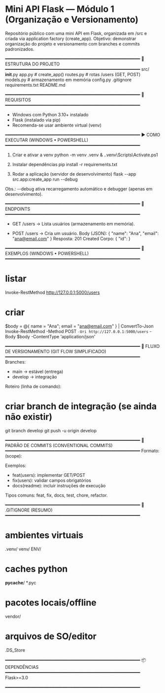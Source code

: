 # Mini API Flask — Módulo 1 (Organização e Versionamento)

Repositório público com uma mini API em Flask, organizada em /src e criada via application factory (create_app). Objetivo: demonstrar organização do projeto e versionamento com branches e commits padronizados.

━━━━━━━━━━━━━━━━━━━━━━━━━━━━━━━━━━━━━━━━━━━━━━━━━━━━
📁 ESTRUTURA DO PROJETO
━━━━━━━━━━━━━━━━━━━━━━━━━━━━━━━━━━━━━━━━━━━━━━━━━━━━
src/
  __init__.py
  app.py        # create_app()
  routes.py     # rotas /users (GET, POST)
  models.py     # armazenamento em memória
  config.py
.gitignore
requirements.txt
README.md

━━━━━━━━━━━━━━━━━━━━━━━━━━━━━━━━━━━━━━━━━━━━━━━━━━━━
🧰 REQUISITOS
━━━━━━━━━━━━━━━━━━━━━━━━━━━━━━━━━━━━━━━━━━━━━━━━━━━━
- Windows com Python 3.10+ instalado
- Flask (instalado via pip)
- Recomenda-se usar ambiente virtual (venv)

━━━━━━━━━━━━━━━━━━━━━━━━━━━━━━━━━━━━━━━━━━━━━━━━━━━━
▶️ COMO EXECUTAR (WINDOWS • POWERSHELL)
━━━━━━━━━━━━━━━━━━━━━━━━━━━━━━━━━━━━━━━━━━━━━━━━━━━━
1) Criar e ativar a venv
   python -m venv .venv
   & .\.venv\Scripts\Activate.ps1

2) Instalar dependências
   pip install -r requirements.txt

3) Rodar a aplicação (servidor de desenvolvimento)
   flask --app src.app:create_app run --debug

Obs.: --debug ativa recarregamento automático e debugger (apenas em desenvolvimento).

━━━━━━━━━━━━━━━━━━━━━━━━━━━━━━━━━━━━━━━━━━━━━━━━━━━━
🔗 ENDPOINTS
━━━━━━━━━━━━━━━━━━━━━━━━━━━━━━━━━━━━━━━━━━━━━━━━━━━━
- GET /users
  → Lista usuários (armazenamento em memória).

- POST /users
  → Cria um usuário.
  Body (JSON):
    { "name": "Ana", "email": "ana@email.com" }
  Resposta:
    201 Created
    Corpo: { "id": <int> }

━━━━━━━━━━━━━━━━━━━━━━━━━━━━━━━━━━━━━━━━━━━━━━━━━━━━
🧪 EXEMPLOS (WINDOWS • POWERSHELL)
━━━━━━━━━━━━━━━━━━━━━━━━━━━━━━━━━━━━━━━━━━━━━━━━━━━━
# listar
Invoke-RestMethod http://127.0.0.1:5000/users

# criar
$body = @{ name = "Ana"; email = "ana@email.com" } | ConvertTo-Json
Invoke-RestMethod -Method POST `
  -Uri http://127.0.0.1:5000/users `
  -Body $body -ContentType 'application/json'

━━━━━━━━━━━━━━━━━━━━━━━━━━━━━━━━━━━━━━━━━━━━━━━━━━━━
🧭 FLUXO DE VERSIONAMENTO (GIT FLOW SIMPLIFICADO)
━━━━━━━━━━━━━━━━━━━━━━━━━━━━━━━━━━━━━━━━━━━━━━━━━━━━
Branches:
- main      → estável (entrega)
- develop   → integração

Roteiro (linha de comando):
# criar branch de integração (se ainda não existir)
git branch develop
git push -u origin develop

━━━━━━━━━━━━━━━━━━━━━━━━━━━━━━━━━━━━━━━━━━━━━━━━━━━━
📝 PADRÃO DE COMMITS (CONVENTIONAL COMMITS)
━━━━━━━━━━━━━━━━━━━━━━━━━━━━━━━━━━━━━━━━━━━━━━━━━━━━
Formato:
<type>(scope): <description>

Exemplos:
- feat(users): implementar GET/POST
- fix(users): validar campos obrigatórios
- docs(readme): incluir instruções de execução

Tipos comuns: feat, fix, docs, test, chore, refactor.

━━━━━━━━━━━━━━━━━━━━━━━━━━━━━━━━━━━━━━━━━━━━━━━━━━━━
🙈 .GITIGNORE (RESUMO)
━━━━━━━━━━━━━━━━━━━━━━━━━━━━━━━━━━━━━━━━━━━━━━━━━━━━
# ambientes virtuais
.venv/
venv/
ENV/

# caches python
__pycache__/
*.pyc

# pacotes locais/offline
vendor/

# arquivos de SO/editor
.DS_Store

━━━━━━━━━━━━━━━━━━━━━━━━━━━━━━━━━━━━━━━━━━━━━━━━━━━━
📦 DEPENDÊNCIAS
━━━━━━━━━━━━━━━━━━━━━━━━━━━━━━━━━━━━━━━━━━━━━━━━━━━━
Flask>=3.0

━━━━━━━━━━━━━━━━━━━━━━━━━━━━━━━━━━━━━━━━━━━━━━━━━━━━
